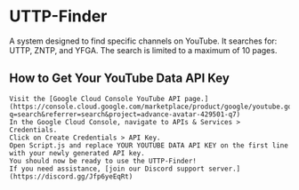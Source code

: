 # UTTP-Finder
A system designed to find specific channels on YouTube. It searches for: UTTP, ZNTP, and YFGA. The search is limited to a maximum of 10 pages.

## How to Get Your YouTube Data API Key
	Visit the [Google Cloud Console YouTube API page.](https://console.cloud.google.com/marketplace/product/google/youtube.googleapis.com?q=search&referrer=search&project=advance-avatar-429501-q7)
	In the Google Cloud Console, navigate to APIs & Services > Credentials.
	Click on Create Credentials > API Key.
	Open Script.js and replace YOUR YOUTUBE DATA API KEY on the first line with your newly generated API key.
	You should now be ready to use the UTTP-Finder!
	If you need assistance, [join our Discord support server.](https://discord.gg/Jfp6yeEqRt)

